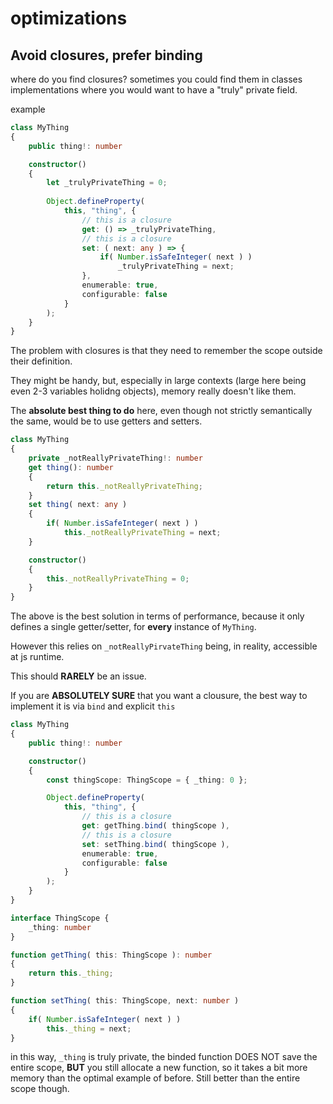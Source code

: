 # optimizations

## Avoid closures, prefer binding

where do you find closures? sometimes you could find them in classes implementations where you would want to have a "truly" private field.

example
```ts
class MyThing
{
    public thing!: number

    constructor()
    {
        let _trulyPrivateThing = 0;
        
        Object.defineProperty(
            this, "thing", {
                // this is a closure
                get: () => _trulyPrivateThing,
                // this is a closure
                set: ( next: any ) => {
                    if( Number.isSafeInteger( next ) )
                        _trulyPrivateThing = next;
                },
                enumerable: true,
                configurable: false
            }
        );
    }
}
```

The problem with closures is that they need to remember the scope outside their definition.

They might be handy, but, especially in large contexts (large here being even 2-3 variables holidng objects), memory really doesn't like them.

The **absolute best thing to do** here, even though not strictly semantically the same, would be to use getters and setters.

```ts
class MyThing
{
    private _notReallyPrivateThing!: number
    get thing(): number
    {
        return this._notReallyPrivateThing;
    }
    set thing( next: any )
    {
        if( Number.isSafeInteger( next ) )
            this._notReallyPrivateThing = next;
    }

    constructor()
    {
        this._notReallyPrivateThing = 0;
    }
}
```

The above is the best solution in terms of performance, because it only defines a single getter/setter, for **every** instance of `MyThing`.

However this relies on `_notReallyPirvateThing` being, in reality, accessible at js runtime.

This should **RARELY** be an issue.

If you are **ABSOLUTELY SURE** that you want a clousure, the best way to implement it is via `bind` and explicit `this`

```ts
class MyThing
{
    public thing!: number

    constructor()
    {
        const thingScope: ThingScope = { _thing: 0 };

        Object.defineProperty(
            this, "thing", {
                // this is a closure
                get: getThing.bind( thingScope ),
                // this is a closure
                set: setThing.bind( thingScope ),
                enumerable: true,
                configurable: false
            }
        );
    }
}

interface ThingScope {
    _thing: number
}

function getThing( this: ThingScope ): number
{
    return this._thing;
}

function setThing( this: ThingScope, next: number )
{
    if( Number.isSafeInteger( next ) )
        this._thing = next;
}
```

in this way, `_thing` is truly private, the binded function DOES NOT save the entire scope, **BUT** you still allocate a new function, so it takes a bit more memory than the optimal example of before. Still better than the entire scope though.